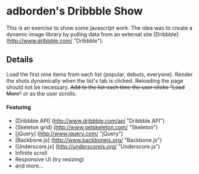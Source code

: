 # adborden's Dribbble Show #
This is an exercise to show some javascript work. The idea was to create a dynamic image library by pulling data from an external site [Dribbble] (http://www.dribbble.com/ "Dribbble").

## Details ##
Load the first nine items from each list (popular, debuts, everyone). Render the shots dynamically when the list's tab is clicked. Reloading the page should not be necessary. <strike>Add to the list each time the user clicks &quot;Load More&quot;</strike> or as the user scrolls.

#### Featuring ####
* [Dribbble API] (http://www.dribbble.com/api "Dribbble API")
* [Skeleton grid] (http://www.getskeleton.com/ "Skeleton")
* [jQuery] (http://www.jquery.com/ "jQuery")
* [Backbone.js] (http://www.backbonejs.org/ "Backbone.js")
* [Underscore.js] (http://underscorejs.org/ "Underscore.js")
* Infinite scroll
* Responsive UI (try resizing)
* and more...
